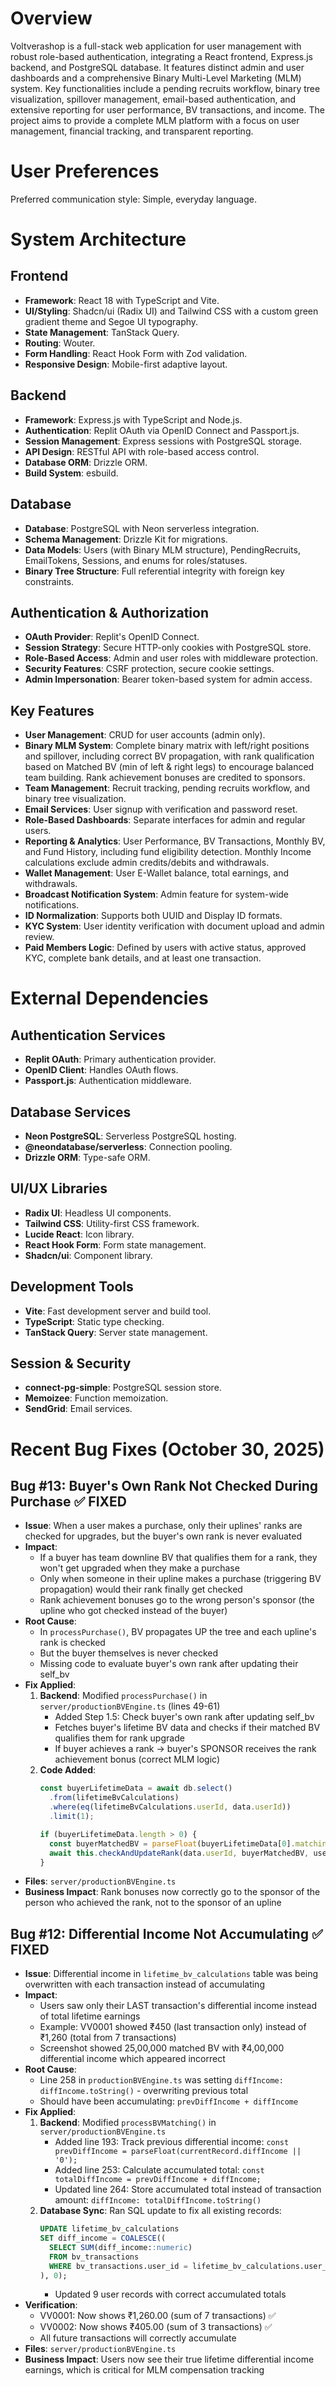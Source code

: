 # Overview

Voltverashop is a full-stack web application for user management with robust role-based authentication, integrating a React frontend, Express.js backend, and PostgreSQL database. It features distinct admin and user dashboards and a comprehensive Binary Multi-Level Marketing (MLM) system. Key functionalities include a pending recruits workflow, binary tree visualization, spillover management, email-based authentication, and extensive reporting for user performance, BV transactions, and income. The project aims to provide a complete MLM platform with a focus on user management, financial tracking, and transparent reporting.

# User Preferences

Preferred communication style: Simple, everyday language.

# System Architecture

## Frontend
- **Framework**: React 18 with TypeScript and Vite.
- **UI/Styling**: Shadcn/ui (Radix UI) and Tailwind CSS with a custom green gradient theme and Segoe UI typography.
- **State Management**: TanStack Query.
- **Routing**: Wouter.
- **Form Handling**: React Hook Form with Zod validation.
- **Responsive Design**: Mobile-first adaptive layout.

## Backend
- **Framework**: Express.js with TypeScript and Node.js.
- **Authentication**: Replit OAuth via OpenID Connect and Passport.js.
- **Session Management**: Express sessions with PostgreSQL storage.
- **API Design**: RESTful API with role-based access control.
- **Database ORM**: Drizzle ORM.
- **Build System**: esbuild.

## Database
- **Database**: PostgreSQL with Neon serverless integration.
- **Schema Management**: Drizzle Kit for migrations.
- **Data Models**: Users (with Binary MLM structure), PendingRecruits, EmailTokens, Sessions, and enums for roles/statuses.
- **Binary Tree Structure**: Full referential integrity with foreign key constraints.

## Authentication & Authorization
- **OAuth Provider**: Replit's OpenID Connect.
- **Session Strategy**: Secure HTTP-only cookies with PostgreSQL store.
- **Role-Based Access**: Admin and user roles with middleware protection.
- **Security Features**: CSRF protection, secure cookie settings.
- **Admin Impersonation**: Bearer token-based system for admin access.

## Key Features
- **User Management**: CRUD for user accounts (admin only).
- **Binary MLM System**: Complete binary matrix with left/right positions and spillover, including correct BV propagation, with rank qualification based on Matched BV (min of left & right legs) to encourage balanced team building. Rank achievement bonuses are credited to sponsors.
- **Team Management**: Recruit tracking, pending recruits workflow, and binary tree visualization.
- **Email Services**: User signup with verification and password reset.
- **Role-Based Dashboards**: Separate interfaces for admin and regular users.
- **Reporting & Analytics**: User Performance, BV Transactions, Monthly BV, and Fund History, including fund eligibility detection. Monthly Income calculations exclude admin credits/debits and withdrawals.
- **Wallet Management**: User E-Wallet balance, total earnings, and withdrawals.
- **Broadcast Notification System**: Admin feature for system-wide notifications.
- **ID Normalization**: Supports both UUID and Display ID formats.
- **KYC System**: User identity verification with document upload and admin review.
- **Paid Members Logic**: Defined by users with active status, approved KYC, complete bank details, and at least one transaction.

# External Dependencies

## Authentication Services
- **Replit OAuth**: Primary authentication provider.
- **OpenID Client**: Handles OAuth flows.
- **Passport.js**: Authentication middleware.

## Database Services
- **Neon PostgreSQL**: Serverless PostgreSQL hosting.
- **@neondatabase/serverless**: Connection pooling.
- **Drizzle ORM**: Type-safe ORM.

## UI/UX Libraries
- **Radix UI**: Headless UI components.
- **Tailwind CSS**: Utility-first CSS framework.
- **Lucide React**: Icon library.
- **React Hook Form**: Form state management.
- **Shadcn/ui**: Component library.

## Development Tools
- **Vite**: Fast development server and build tool.
- **TypeScript**: Static type checking.
- **TanStack Query**: Server state management.

## Session & Security
- **connect-pg-simple**: PostgreSQL session store.
- **Memoizee**: Function memoization.
- **SendGrid**: Email services.

# Recent Bug Fixes (October 30, 2025)

## Bug #13: Buyer's Own Rank Not Checked During Purchase ✅ FIXED
- **Issue**: When a user makes a purchase, only their uplines' ranks are checked for upgrades, but the buyer's own rank is never evaluated
- **Impact**:
  - If a buyer has team downline BV that qualifies them for a rank, they won't get upgraded when they make a purchase
  - Only when someone in their upline makes a purchase (triggering BV propagation) would their rank finally get checked
  - Rank achievement bonuses go to the wrong person's sponsor (the upline who got checked instead of the buyer)
- **Root Cause**:
  - In `processPurchase()`, BV propagates UP the tree and each upline's rank is checked
  - But the buyer themselves is never checked
  - Missing code to evaluate buyer's own rank after updating their self_bv
- **Fix Applied**:
  1. **Backend**: Modified `processPurchase()` in `server/productionBVEngine.ts` (lines 49-61)
     - Added Step 1.5: Check buyer's own rank after updating self_bv
     - Fetches buyer's lifetime BV data and checks if their matched BV qualifies them for rank upgrade
     - If buyer achieves a rank → buyer's SPONSOR receives the rank achievement bonus (correct MLM logic)
  2. **Code Added**:
     ```typescript
     const buyerLifetimeData = await db.select()
       .from(lifetimeBvCalculations)
       .where(eq(lifetimeBvCalculations.userId, data.userId))
       .limit(1);
     
     if (buyerLifetimeData.length > 0) {
       const buyerMatchedBV = parseFloat(buyerLifetimeData[0].matchingBv || '0');
       await this.checkAndUpdateRank(data.userId, buyerMatchedBV, user.currentRank || 'Executive');
     }
     ```
- **Files**: `server/productionBVEngine.ts`
- **Business Impact**: Rank bonuses now correctly go to the sponsor of the person who achieved the rank, not to the sponsor of an upline

## Bug #12: Differential Income Not Accumulating ✅ FIXED
- **Issue**: Differential income in `lifetime_bv_calculations` table was being overwritten with each transaction instead of accumulating
- **Impact**: 
  - Users saw only their LAST transaction's differential income instead of total lifetime earnings
  - Example: VV0001 showed ₹450 (last transaction only) instead of ₹1,260 (total from 7 transactions)
  - Screenshot showed 25,00,000 matched BV with ₹4,00,000 differential income which appeared incorrect
- **Root Cause**: 
  - Line 258 in `productionBVEngine.ts` was setting `diffIncome: diffIncome.toString()` - overwriting previous total
  - Should have been accumulating: `prevDiffIncome + diffIncome`
- **Fix Applied**:
  1. **Backend**: Modified `processBVMatching()` in `server/productionBVEngine.ts`
     - Added line 193: Track previous differential income: `const prevDiffIncome = parseFloat(currentRecord.diffIncome || '0');`
     - Added line 253: Calculate accumulated total: `const totalDiffIncome = prevDiffIncome + diffIncome;`
     - Updated line 264: Store accumulated total instead of transaction amount: `diffIncome: totalDiffIncome.toString()`
  2. **Database Sync**: Ran SQL update to fix all existing records:
     ```sql
     UPDATE lifetime_bv_calculations
     SET diff_income = COALESCE((
       SELECT SUM(diff_income::numeric)
       FROM bv_transactions
       WHERE bv_transactions.user_id = lifetime_bv_calculations.user_id
     ), 0);
     ```
     - Updated 9 user records with correct accumulated totals
- **Verification**:
  - VV0001: Now shows ₹1,260.00 (sum of 7 transactions) ✅
  - VV0002: Now shows ₹405.00 (sum of 3 transactions) ✅
  - All future transactions will correctly accumulate
- **Files**: `server/productionBVEngine.ts`
- **Business Impact**: Users now see their true lifetime differential income earnings, which is critical for MLM compensation tracking